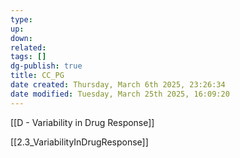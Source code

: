 ```yaml
---
type: 
up: 
down: 
related: 
tags: []
dg-publish: true
title: CC_PG
date created: Thursday, March 6th 2025, 23:26:34
date modified: Tuesday, March 25th 2025, 16:09:20
---
```


[[D - Variability in Drug Response]]

[[2.3_VariabilityInDrugResponse]]
